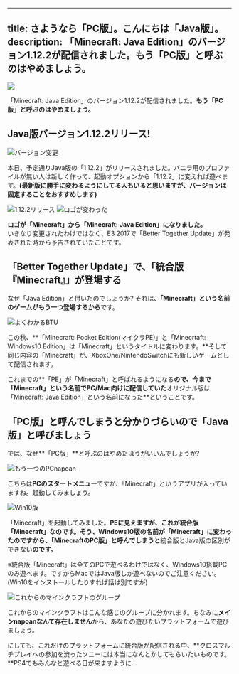 
---
title: さようなら「PC版」。こんにちは「Java版」。
description: 「Minecraft: Java Edition」のバージョン1.12.2が配信されました。もう「PC版」と呼ぶのはやめましょう。
---

![](https://cdn-ak.f.st-hatena.com/images/fotolife/s/sasigume/20210208/20210208111222.png)

「Minecraft: Java Edition」のバージョン1.12.2が配信されました。**もう「PC版」と呼ぶのはやめましょう。**

## Java版バージョン1.12.2リリース!

![バージョン変更](https://cdn-ak.f.st-hatena.com/images/fotolife/s/sasigume/20210208/20210208093444.png)

本日、予定通りJava版の「1.12.2」がリリースされました。バニラ用のプロファイルが無い人は新しく作って、起動オプションから「1.12.2」に変えれば遊べます。**(最新版に勝手に変わるようにしてる人もいると思いますが、バージョンは固定することをおすすめします)**

![1.12.2リリース](https://cdn-ak.f.st-hatena.com/images/fotolife/s/sasigume/20210208/20210208093459.png) ![ロゴが変わった](https://cdn-ak.f.st-hatena.com/images/fotolife/s/sasigume/20210208/20210208093447.png)

**ロゴが「Minecraft」から「Minecraft: Java Edition」になりました。**  
いきなり変更されたわけではなく、E3 2017で「Better Together Update」が発表された時から予告されていたことです。

## 「Better Together Update」で、「統合版『Minecraft』」が登場する

なぜ「Java Edition」と付いたのでしょうか? それは、**「Minecraft」という名前のゲームがもう一つ登場するから**です。

![よくわかるBTU](https://cdn-ak.f.st-hatena.com/images/fotolife/s/sasigume/20210208/20210208091112.png)

この秋、**「Minecraft: Pocket Edition(マイクラPE)」と「Minecrtaft: Windows10 Edition」は「Minecraft」というタイトルに変わります。**そして同じ内容の「Minecraft」が、XboxOne/NintendoSwitchにも新しいゲームとして配信されます。

これまでの**「PE」が「Minecraft」と呼ばれるようになる**ので、今まで「Minecraft」という名前でPC/Mac向けに配信していた**オリジナル版は「Minecraft: Java Edition」という名前になった**ということです。

## 「PC版」と呼んでしまうと分かりづらいので「Java版」と呼びましょう

では、なぜ**「PC版」**と呼ぶのはやめたほうがいいんでしょうか?

![もう一つのPCnapoan](https://cdn-ak.f.st-hatena.com/images/fotolife/s/sasigume/20210208/20210208093452.png)

こちらは**PCのスタートメニュー**ですが、「Minecraft」というアプリが入っていますね。起動してみましょう。

![Win10版](https://cdn-ak.f.st-hatena.com/images/fotolife/s/sasigume/20210208/20210208093455.png)

「Minecraft」を起動してみました。**PEに見えますが、これが統合版「Minecraft」なのです。**そう、Windows10版の名前が「Minecraft」に変わったのですから、**「MinecraftのPC版」と呼んでしまうと**統合版とJava版の区別ができない**のです。**

※統合版「Minecraft」は全てのPCで遊べるわけではなく、Windows10搭載PCのみ遊べます。ですからMacではJava版しか遊べないのでご注意ください。(Win10をインストールしたりすれば話は別ですが)

![これからのマインクラフトのグループ](https://www.napoan.com/wp-content/uploads/2017/09/c2818d43bec9e6b7a3baa114805e1db6.png)

これからのマインクラフトはこんな感じのグループに分かれます。ちなみに**メインnapoanなんて存在しません**から、あなたの遊びたいプラットフォームで遊びましょう。

にしても、これだけのプラットフォームに統合版が配信される中、**クロスマルチプレイへの参加を渋ったソニーには本当になんとかしてもらいたいものです。**PS4でもみんなと遊べる日が来ますように…

